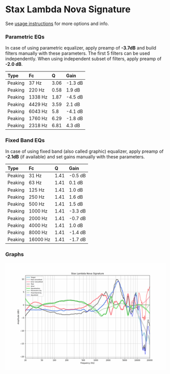 # Stax Lambda Nova Signature
See [usage instructions](https://github.com/jaakkopasanen/AutoEq#usage) for more options and info.

### Parametric EQs
In case of using parametric equalizer, apply preamp of **-3.7dB** and build filters manually
with these parameters. The first 5 filters can be used independently.
When using independent subset of filters, apply preamp of **-2.0 dB**.

| Type    | Fc      |    Q | Gain    |
|:--------|:--------|:-----|:--------|
| Peaking | 37 Hz   | 3.06 | -1.3 dB |
| Peaking | 220 Hz  | 0.58 | 1.9 dB  |
| Peaking | 1338 Hz | 1.87 | -4.5 dB |
| Peaking | 4429 Hz | 3.59 | 2.1 dB  |
| Peaking | 6043 Hz | 5.8  | -4.1 dB |
| Peaking | 1760 Hz | 6.29 | -1.8 dB |
| Peaking | 2318 Hz | 6.81 | 4.3 dB  |

### Fixed Band EQs
In case of using fixed band (also called graphic) equalizer, apply preamp of **-2.1dB**
(if available) and set gains manually with these parameters.

| Type    | Fc       |    Q | Gain    |
|:--------|:---------|:-----|:--------|
| Peaking | 31 Hz    | 1.41 | -0.5 dB |
| Peaking | 63 Hz    | 1.41 | 0.1 dB  |
| Peaking | 125 Hz   | 1.41 | 1.0 dB  |
| Peaking | 250 Hz   | 1.41 | 1.6 dB  |
| Peaking | 500 Hz   | 1.41 | 1.5 dB  |
| Peaking | 1000 Hz  | 1.41 | -3.3 dB |
| Peaking | 2000 Hz  | 1.41 | -0.7 dB |
| Peaking | 4000 Hz  | 1.41 | 1.0 dB  |
| Peaking | 8000 Hz  | 1.41 | -1.4 dB |
| Peaking | 16000 Hz | 1.41 | -1.7 dB |

### Graphs
![](./Stax%20Lambda%20Nova%20Signature.png)